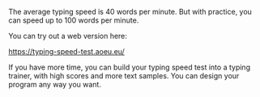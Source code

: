 The average typing speed is 40 words per minute. But with practice, you can speed up to 100 words per minute.



You can try out a web version here:

https://typing-speed-test.aoeu.eu/



If you have more time, you can build your typing speed test into a typing trainer, with high scores and more text samples. You can design your program any way you want.